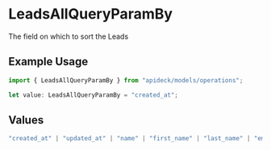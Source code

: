 # LeadsAllQueryParamBy

The field on which to sort the Leads

## Example Usage

```typescript
import { LeadsAllQueryParamBy } from "apideck/models/operations";

let value: LeadsAllQueryParamBy = "created_at";
```

## Values

```typescript
"created_at" | "updated_at" | "name" | "first_name" | "last_name" | "email"
```
